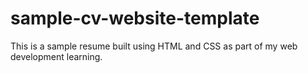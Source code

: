 # sample-cv-website-template

This is a sample resume built using HTML and CSS as part of my web development learning. 
